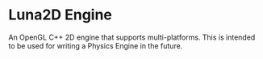 # Luna2D Engine
An OpenGL C++ 2D engine that supports multi-platforms. This is intended to be used for writing a Physics Engine in the future.
